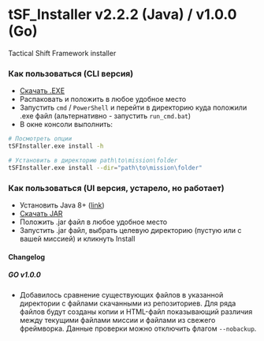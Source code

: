 # tSF_Installer v2.2.2 (Java) / v1.0.0 (Go)
Tactical Shift Framework installer

### Как пользоваться (CLI версия)
- [Скачать .EXE](https://raw.githubusercontent.com/10Dozen/tSF_Installer/refs/heads/master/tSF_Installer_v1.0.0.zip) 
- Распаковать и положить в любое удобное место
- Запустить `cmd` / `PowerShell` и перейти в директорию куда положили .exe файл (альтернативно - запустить `run_cmd.bat`)
- В окне консоли выполнить:
```bash
# Посмотреть опции
tSFInstaller.exe install -h

# Установить в директорию path\to\mission\folder
tSFInstaller.exe install --dir="path\to\mission\folder"
```

### Как пользоваться (UI версия, устарело, но работает)
- Установить Java 8+ ([link](https://www.java.com/download/ie_manual.jsp))
- [Скачать JAR](https://github.com/10Dozen/tSF_Installer/raw/master/tSF_Installer_v2.2.2.jar)
- Положить .jar файл в любое удобное место
- Запустить .jar файл, выбрать целевую директорию (пустую или с вашей миссией) и кликнуть Install


#### Changelog
##### GO v1.0.0
- Добавилось сравнение существующих файлов в указанной директории с файлами скачанными из репозиториев. Для ряда файлов будут созданы копии и HTML-файл показывающий различия между текущими файлами миссии и файлами из свежего фреймворка. Данные проверки можно отключить флагом `--nobackup`.
